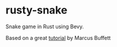 # rusty-snake

Snake game in Rust using Bevy.

Based on a great [tutorial](https://mbuffett.com/posts/bevy-snake-tutorial/) by Marcus Buffett
